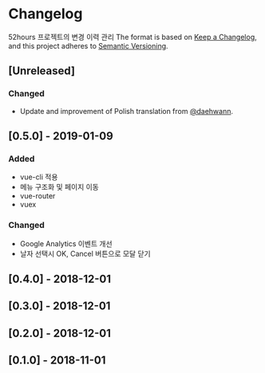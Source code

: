# Changelog
52hours 프로젝트의 변경 이력 관리
The format is based on [Keep a Changelog](https://keepachangelog.com/en/1.0.0/),
and this project adheres to [Semantic Versioning](https://semver.org/spec/v2.0.0.html).

## [Unreleased]
### Changed
- Update and improvement of Polish translation from [@daehwann](https://github.com/daehwann/52hours).

## [0.5.0] - 2019-01-09
### Added
- vue-cli 적용
- 메뉴 구조화 및 페이지 이동
- vue-router
- vuex

### Changed
- Google Analytics 이벤트 개선
- 날자 선택시 OK, Cancel 버튼으로 모달 닫기

## [0.4.0] - 2018-12-01

## [0.3.0] - 2018-12-01

## [0.2.0] - 2018-12-01

## [0.1.0] - 2018-11-01

<!-- 변경 유형
  Added 새로운 기능
  Changed 기존 기능의 변경사항
  Deprecated 곧 지워질 기능
  Removed 지금 지워진 기능
  Fixed 버그 픽스
  Security 취약점이 있는 경우
-->
